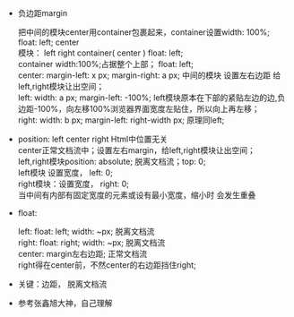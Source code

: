 + 负边距margin
        <div id="container">
          <div id="center"></div>
        </div>
        <div id="left"></div>
        <div id="right"></div>

  把中间的模块center用container包裹起来，container设置width: 100%; float: left; center<br/>
  模块： left right container( center ) float: left;<br/>
  container width:100%;占据整个上部； float: left;<br/>
  center: margin-left: x px; margin-right: a px; 中间的模块 设置左右边距 给left,right模块让出空间；<br/>
  left: width: a px; margin-left: -100%; left模块原本在下部的紧贴左边的边,负边距-100%，向左移100%浏览器界面宽度左贴住，所以向上再左移；<br/>
  right: width: b px; margin-left: right-width px; 原理同left;<br/>

+ position:
  left center right Html中位置无关<br/>
  center正常文档流中；设置左右margin，给left,right模块让出空间；<br/>
  left,right模块position: absolute; 脱离文档流；top: 0; <br/>
  left模块 设置宽度， left: 0;<br/>
  right模块：设置宽度， right: 0;<br/>
  当中间有内部有固定宽度的元素或设有最小宽度，缩小时 会发生重叠


+ float:
       <div id="left"></div>
       <div id="right"></div>
       <div id="center"></div>

  left: float: left; width: ~px; 脱离文档流<br/>
  right: float: right; width: ~px; 脱离文档流<br/>
  center: margin左右边距; 正常文档流<br/>
  right得在center前，不然center的右边距挡住right;<br/>

+ 关键：边距， 脱离文档流
+ 参考张鑫旭大神，自己理解